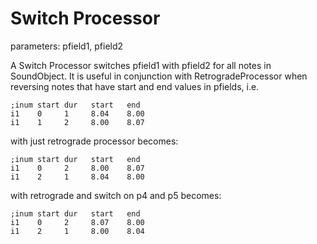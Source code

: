 Switch Processor 
================

parameters: pfield1, pfield2

A Switch Processor switches pfield1 with pfield2 for all notes in
SoundObject. It is useful in conjunction with RetrogradeProcessor when
reversing notes that have start and end values in pfields, i.e.

    ;inum start dur   start   end
    i1    0     1     8.04    8.00
    i1    1     2     8.00    8.07

with just retrograde processor becomes:

    ;inum start dur   start   end
    i1    0     2     8.00    8.07
    i1    2     1     8.04    8.00

with retrograde and switch on p4 and p5 becomes:

    ;inum start dur   start   end
    i1    0     2     8.07    8.00
    i1    2     1     8.00    8.04
